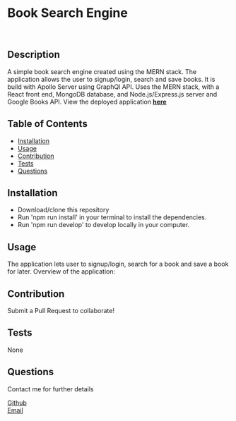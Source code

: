 <h1>Book Search Engine </h1>
<br>

## Description
  A simple book search engine created using the MERN stack. The application allows the user to signup/login, search and save books. It is build with Apollo Server using GraphQl API. Uses the MERN stack, with a React front end, MongoDB database, and Node.js/Express.js server and Google Books API.
  View the deployed application **[here](https://intense-waters-37877.herokuapp.com/)**

## Table of Contents
  - [Installation](#Installation)
  - [Usage](#Usage)
  - [Contribution](#Contribution)
  - [Tests](#Tests) 
  - [Questions](#Questions)
  
## Installation
- Download/clone this repository 
- Run 'npm run install' in your terminal to install the dependencies. 
- Run 'npm run develop' to develop locally in your computer.

## Usage
  The application lets user to signup/login, search for a book and save a book for later.
  Overview of the application:

  

## Contribution
  Submit a Pull Request to collaborate!

## Tests
  None

## Questions
  Contact me for further details

  [Github](https://github.com/anushaselvan )<br>
  [Email](mailto:anushaselvan@gmail.com)  

